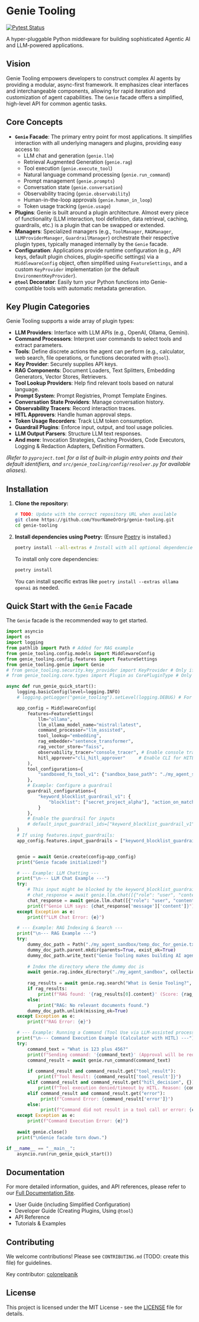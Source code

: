 # Genie Tooling

[![Pytest Status](https://github.com/genie-tooling/genie-tooling/actions/workflows/python_ci.yml/badge.svg)](https://github.com/genie-tooling/genie-tooling/actions/workflows/python_ci.yml)

A hyper-pluggable Python middleware for building sophisticated Agentic AI and LLM-powered applications.

## Vision

Genie Tooling empowers developers to construct complex AI agents by providing a modular, async-first framework. It emphasizes clear interfaces and interchangeable components, allowing for rapid iteration and customization of agent capabilities. The `Genie` facade offers a simplified, high-level API for common agentic tasks.

## Core Concepts

*   **`Genie` Facade**: The primary entry point for most applications. It simplifies interaction with all underlying managers and plugins, providing easy access to:
    *   LLM chat and generation (`genie.llm`)
    *   Retrieval Augmented Generation (`genie.rag`)
    *   Tool execution (`genie.execute_tool`)
    *   Natural language command processing (`genie.run_command`)
    *   Prompt management (`genie.prompts`)
    *   Conversation state (`genie.conversation`)
    *   Observability tracing (`genie.observability`)
    *   Human-in-the-loop approvals (`genie.human_in_loop`)
    *   Token usage tracking (`genie.usage`)
*   **Plugins**: Genie is built around a plugin architecture. Almost every piece of functionality (LLM interaction, tool definition, data retrieval, caching, guardrails, etc.) is a plugin that can be swapped or extended.
*   **Managers**: Specialized managers (e.g., `ToolManager`, `RAGManager`, `LLMProviderManager`, `GuardrailManager`) orchestrate their respective plugin types, typically managed internally by the `Genie` facade.
*   **Configuration**: Applications provide runtime configuration (e.g., API keys, default plugin choices, plugin-specific settings) via a `MiddlewareConfig` object, often simplified using `FeatureSettings`, and a custom `KeyProvider` implementation (or the default `EnvironmentKeyProvider`).
*   **`@tool` Decorator**: Easily turn your Python functions into Genie-compatible tools with automatic metadata generation.

## Key Plugin Categories

Genie Tooling supports a wide array of plugin types:

*   **LLM Providers**: Interface with LLM APIs (e.g., OpenAI, Ollama, Gemini).
*   **Command Processors**: Interpret user commands to select tools and extract parameters.
*   **Tools**: Define discrete actions the agent can perform (e.g., calculator, web search, file operations, or functions decorated with `@tool`).
*   **Key Provider**: Securely supplies API keys.
*   **RAG Components**: Document Loaders, Text Splitters, Embedding Generators, Vector Stores, Retrievers.
*   **Tool Lookup Providers**: Help find relevant tools based on natural language.
*   **Prompt System**: Prompt Registries, Prompt Template Engines.
*   **Conversation State Providers**: Manage conversation history.
*   **Observability Tracers**: Record interaction traces.
*   **HITL Approvers**: Handle human approval steps.
*   **Token Usage Recorders**: Track LLM token consumption.
*   **Guardrail Plugins**: Enforce input, output, and tool usage policies.
*   **LLM Output Parsers**: Structure LLM text responses.
*   **And more**: Invocation Strategies, Caching Providers, Code Executors, Logging & Redaction Adapters, Definition Formatters.

*(Refer to `pyproject.toml` for a list of built-in plugin entry points and their default identifiers, and `src/genie_tooling/config/resolver.py` for available aliases).*

## Installation

1.  **Clone the repository:**
    ```bash
    # TODO: Update with the correct repository URL when available
    git clone https://github.com/YourNameOrOrg/genie-tooling.git
    cd genie-tooling
    ```

2.  **Install dependencies using Poetry:**
    (Ensure [Poetry](https://python-poetry.org/docs/#installation) is installed.)
    ```bash
    poetry install --all-extras # Install with all optional dependencies
    ```
    To install only core dependencies:
    ```bash
    poetry install
    ```
    You can install specific extras like `poetry install --extras ollama openai` as needed.

## Quick Start with the `Genie` Facade

The `Genie` facade is the recommended way to get started.

```python
import asyncio
import os
import logging
from pathlib import Path # Added for RAG example
from genie_tooling.config.models import MiddlewareConfig
from genie_tooling.config.features import FeatureSettings
from genie_tooling.genie import Genie
# from genie_tooling.security.key_provider import KeyProvider # Only if defining custom
# from genie_tooling.core.types import Plugin as CorePluginType # Only if defining custom

async def run_genie_quick_start():
    logging.basicConfig(level=logging.INFO)
    # logging.getLogger("genie_tooling").setLevel(logging.DEBUG) # For detailed library logs

    app_config = MiddlewareConfig(
        features=FeatureSettings(
            llm="ollama", 
            llm_ollama_model_name="mistral:latest",
            command_processor="llm_assisted", 
            tool_lookup="embedding", 
            rag_embedder="sentence_transformer",
            rag_vector_store="faiss",
            observability_tracer="console_tracer", # Enable console tracing
            hitl_approver="cli_hitl_approver"     # Enable CLI for HITL
        ),
        tool_configurations={
            "sandboxed_fs_tool_v1": {"sandbox_base_path": "./my_agent_sandbox"}
        },
        # Example: Configure a guardrail
        guardrail_configurations={
            "keyword_blocklist_guardrail_v1": {
                "blocklist": ["secret_project_alpha"], "action_on_match": "block"
            }
        },
        # Enable the guardrail for inputs
        # default_input_guardrail_ids=["keyword_blocklist_guardrail_v1"] # Or set in features
    )
    # If using features.input_guardrails:
    app_config.features.input_guardrails = ["keyword_blocklist_guardrail"]


    genie = await Genie.create(config=app_config)
    print("Genie facade initialized!")

    # --- Example: LLM Chatting ---
    print("\n--- LLM Chat Example ---")
    try:
        # This input might be blocked by the keyword_blocklist_guardrail if "secret_project_alpha" is in the prompt
        # chat_response = await genie.llm.chat([{"role": "user", "content": "Tell me about secret_project_alpha."}])
        chat_response = await genie.llm.chat([{"role": "user", "content": "Hello, Genie! Tell me a short story."}])
        print(f"Genie LLM says: {chat_response['message']['content']}")
    except Exception as e:
        print(f"LLM Chat Error: {e}")

    # --- Example: RAG Indexing & Search ---
    print("\n--- RAG Example ---")
    try:
        dummy_doc_path = Path("./my_agent_sandbox/temp_doc_for_genie.txt") # Write inside sandbox
        dummy_doc_path.parent.mkdir(parents=True, exist_ok=True)
        dummy_doc_path.write_text("Genie Tooling makes building AI agents easier and more flexible.")
        
        # Index the directory where the dummy doc is
        await genie.rag.index_directory("./my_agent_sandbox", collection_name="my_docs_collection")
        
        rag_results = await genie.rag.search("What is Genie Tooling?", collection_name="my_docs_collection")
        if rag_results:
            print(f"RAG found: '{rag_results[0].content}' (Score: {rag_results[0].score:.2f})")
        else:
            print("RAG: No relevant documents found.")
        dummy_doc_path.unlink(missing_ok=True)
    except Exception as e:
        print(f"RAG Error: {e}")

    # --- Example: Running a Command (Tool Use via LLM-assisted processor with HITL) ---
    print("\n--- Command Execution Example (Calculator with HITL) ---")
    try:
        command_text = "What is 123 plus 456?"
        print(f"Sending command: '{command_text}' (Approval will be requested on CLI)")
        command_result = await genie.run_command(command_text)
        
        if command_result and command_result.get("tool_result"):
            print(f"Tool Result: {command_result['tool_result']}")
        elif command_result and command_result.get("hitl_decision", {}).get("status") != "approved":
            print(f"Tool execution denied/timeout by HITL. Reason: {command_result.get('hitl_decision', {}).get('reason')}")
        elif command_result and command_result.get("error"):
             print(f"Command Error: {command_result['error']}")
        else:
             print(f"Command did not result in a tool call or error: {command_result}")
    except Exception as e:
        print(f"Command Execution Error: {e}")
    
    await genie.close()
    print("\nGenie facade torn down.")

if __name__ == "__main__":
    asyncio.run(run_genie_quick_start())
```

## Documentation

For more detailed information, guides, and API references, please refer to our [Full Documentation Site](https://your-docs-site-url.com). <!-- TODO: Update link -->

*   User Guide (including Simplified Configuration)
*   Developer Guide (Creating Plugins, Using `@tool`)
*   API Reference
*   Tutorials & Examples

## Contributing

We welcome contributions! Please see `CONTRIBUTING.md` (TODO: create this file) for guidelines.

Key contributor: [colonelpanik](https://github.com/colonelpanik)

## License

This project is licensed under the MIT License - see the [LICENSE](LICENSE) file for details.
